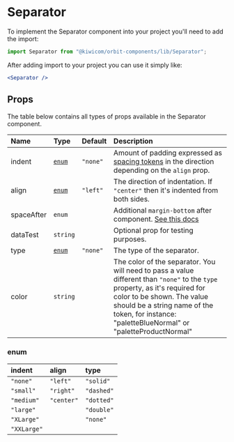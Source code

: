 # Separator

To implement the Separator component into your project you'll need to add the import:

```jsx
import Separator from "@kiwicom/orbit-components/lib/Separator";
```

After adding import to your project you can use it simply like:

```jsx
<Separator />
```

## Props

The table below contains all types of props available in the Separator component.

| Name       | Type            | Default  | Description                                                                                                                                                                                                                                                   |
| :--------- | :-------------- | :------- | :------------------------------------------------------------------------------------------------------------------------------------------------------------------------------------------------------------------------------------------------------------ |
| indent     | [`enum`](#enum) | `"none"` | Amount of padding expressed as [spacing tokens](https://orbit.kiwi/foundation/spacing/) in the direction depending on the `align` prop.                                                                                                                       |
| align      | [`enum`](#enum) | `"left"` | The direction of indentation. If `"center"` then it's indented from both sides.                                                                                                                                                                               |
| spaceAfter | `enum`          |          | Additional `margin-bottom` after component. [See this docs](https://github.com/kiwicom/orbit/tree/master/packages/orbit-components/src/common/getSpacingToken)                                                                                                |
| dataTest   | `string`        |          | Optional prop for testing purposes.                                                                                                                                                                                                                           |
| type       | [`enum`](#enum) | `"none"` | The type of the separator.                                                                                                                                                                                                                                    |
| color      | `string`        |          | The color of the separator. You will need to pass a value different than `"none"` to the `type` property, as it's required for color to be shown. The value should be a string name of the token, for instance: "paletteBlueNormal" or "paletteProductNormal" |

### enum

| indent      | align      | type       |
| :---------- | :--------- | :--------- |
| `"none"`    | `"left"`   | `"solid"`  |
| `"small"`   | `"right"`  | `"dashed"` |
| `"medium"`  | `"center"` | `"dotted"` |
| `"large"`   |            | `"double"` |
| `"XLarge"`  |            | `"none"`   |
| `"XXLarge"` |            |
